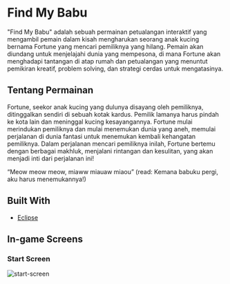 # Find My Babu 

"Find My Babu" adalah sebuah permainan petualangan interaktif yang mengambil pemain
dalam kisah mengharukan seorang anak kucing bernama Fortune yang mencari pemiliknya
yang hilang. Pemain akan diundang untuk menjelajahi dunia yang mempesona, di mana
Fortune akan menghadapi tantangan di atap rumah dan petualangan yang menuntut pemikiran
kreatif, problem solving, dan strategi cerdas untuk mengatasinya.

## Tentang Permainan 

Fortune, seekor anak kucing yang dulunya disayang oleh pemiliknya, ditinggalkan sendiri di
sebuah kotak kardus. Pemilik lamanya harus pindah ke kota lain dan meninggal kucing
kesayangannya. Fortune mulai merindukan pemiliknya dan mulai menemukan dunia yang
aneh, memulai perjalanan di dunia fantasi untuk menemukan kembali kehangatan pemiliknya.
Dalam perjalanan mencari pemiliknya inilah, Fortune bertemu dengan berbagai makhluk,
menjalani rintangan dan kesulitan, yang akan menjadi inti dari perjalanan ini!

“Meow meow meow, miaww miauaw miaou”
(read: Kemana babuku pergi, aku harus menemukannya!)

## Built With
* [Eclipse](https://eclipseide.org/)

## In-game Screens

### Start Screen
![start-screen](https://github.com/lathifash/fp_pbo_games/assets/113702902/89e53965-afa6-4add-a1d8-2d3fe2aaf3d8)




